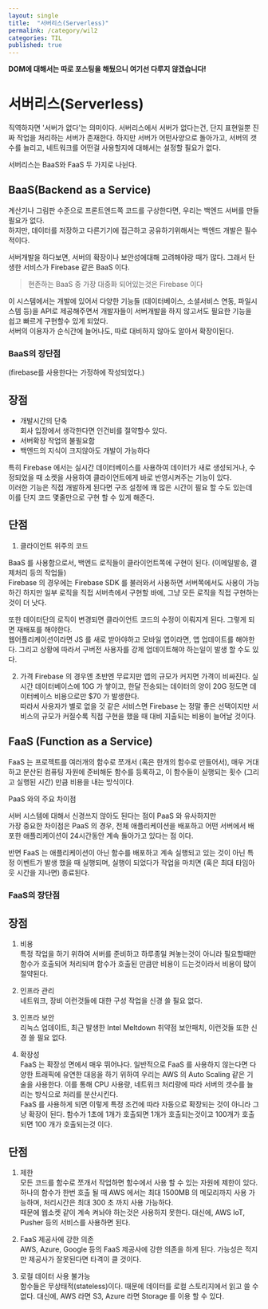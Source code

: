 ```yaml
---
layout: single
title:  "서버리스(Serverless)"
permalink: /category/wil2
categories: TIL
published: true
---
```

**DOM에 대해서는 따로 포스팅을 해뒀으니 여기선 다루지 않겠습니다!**

# 서버리스(Serverless)

직역하자면 '서버가 없다'는 의미이다.
서버리스에서 서버가 없다는건, 단지 표현일뿐 진짜 작업을 처리하는 서버가 존재한다. 하지만 서버가 어떤사양으로 돌아가고, 서버의 갯수를 늘리고, 네트워크를 어떤걸 사용할지에 대해서는 설정할 필요가 없다.  

서버리스는 BaaS와 FaaS 두 가지로 나뉜다.

## BaaS(Backend as a Service)

계산기나 그림판 수준으로 프론트엔드쪽 코드를 구상한다면, 우리는 백엔드 서버를 만들 필요가 없다.  
하지만, 데이터를 저장하고 다른기기에 접근하고 공유하기위해서는 백엔드 개발은 필수적이다.  

서버개발을 하다보면, 서버의 확장이나 보안성에대해 고려해야랑 때가 많다. 그래서 탄생한 서비스가 Firebase 같은 BaaS 이다.  
> 현존하는 BaaS 중 가장 대중화 되어있는것은 Firebase 이다 

이 시스템에서는 개발에 있어서 다양한 기능들 (데이터베이스, 소셜서비스 연동, 파일시스템 등)을 API로 제공해주면서 개발자들이 서버개발을 하지 않고서도 필요한 기능을 쉽고 빠르게 구현할수 있게 되었다.  
서버의 이용자가 순식간에 늘어나도, 따로 대비하지 않아도 알아서 확장이된다.

### BaaS의 장단점
(firebase를 사용한다는 가정하에 작성되었다.)

장점
- 
- 개발시간의 단축  
회사 입장에서 생각한다면 인건비를 절약할수 있다.
- 서버확장 작업의 불필요함
- 백엔드의 지식이 크지않아도 개발이 가능하다

특히 Firebase 에서는 실시간 데이터베이스를 사용하여  데이터가 새로 생성되거나, 수정되었을 때 소켓을 사용하여 클라이언트에게 바로 반영시켜주는 기능이 있다.  
이러한 기능은 직접 개발하게 된다면 구조 설정에 꽤 많은 시간이 필요 할 수도 있는데 이를 단지 코드 몇줄만으로 구현 할 수 있게 해준다.

단점
-
1. 클라이언트 위주의 코드

BaaS 를 사용함으로서, 백엔드 로직들이 클라이언트쪽에 구현이 된다.
(이메일발송, 결제처리 등의 작업들)  
Firebase 의 경우에는  Firebase SDK 를 불러와서 사용하면 서버쪽에서도 사용이 가능하긴 하지만 일부 로직을 직접 서버측에서 구현할 바에, 그냥 모든 로직을 직접 구현하는것이 더 낫다.

또한 데이터단의 로직이 변경되면 클라이언트 코드의 수정이 이뤄지게 된다. 그렇게 되면 재배포를 해야한다.  
웹어플리케이션이라면 JS 를 새로 받아야하고 모바일 앱이라면, 앱 업데이트를 해야한다. 그리고 상황에 따라서 구버전 사용자를 강제 업데이트해야 하는일이 발생 할 수도 있다.

2. 가격
Firebase 의 경우엔 초반엔 무료지만  앱의 규모가 커지면 가격이 비싸진다. 실시간 데이터베이스에 10G 가 쌓이고, 한달 전송되는 데이터의 양이 20G 정도면 데이터베이스 비용으로만 $70 가 발생한다.  
따라서 사용자가 별로 없을 것 같은 서비스면 Firebase 는 정말 좋은 선택이지만 서비스의 규모가 커질수록 직접 구현을 했을 때 대비 지출되는 비용이 늘어날 것이다.


## FaaS (Function as a Service)

FaaS 는 프로젝트를 여러개의 함수로 쪼개서 (혹은 한개의 함수로 만들어서), 매우 거대하고 분산된 컴퓨팅 자원에 준비해둔 함수를 등록하고, 이 함수들이 실행되는 횟수 (그리고 실행된 시간) 만큼 비용을 내는 방식이다. 

PaaS 와의 주요 차이점

서버 시스템에 대해서 신경쓰지 않아도 된다는 점이 PaaS 와 유사하지만  
가장 중요한 차이점은 PaaS 의 경우, 전체 애플리케이션을 배포하고 어떤 서버에서 배포한 애플리케이션이 24시간동안 계속 돌아가고 있다는 점 이다.

반면 FaaS 는 애플리케이션이 아닌 함수를 배포하고 계속 실행되고 있는 것이 아닌 특정 이벤트가 발생 했을 때 실행되며, 실행이 되었다가 작업을 마치면 (혹은 최대 타임아웃 시간을 지나면) 종료된다.

### FaaS의 장단점

장점
-
1. 비용  
특정 작업을 하기 위하여 서버를 준비하고 하루종일 켜놓는것이 아니라 필요할때만 함수가 호출되어 처리되며 함수가 호출된 만큼만 비용이 드는것이라서 비용이 많이 절약된다.

2. 인프라 관리  
네트워크, 장비 이런것들에 대한 구성 작업을 신경 쓸 필요 없다.  
3. 인프라 보안  
 리눅스 업데이트, 최근 발생한 Intel Meltdown 취약점 보안패치, 이런것들 또한 신경 쓸 필요 없다.  
4. 확장성  
FaaS 는 확장성 면에서 매우 뛰어나다. 일반적으로 FaaS 를 사용하지 않는다면 다양한 트래픽에 유연한 대응을 하기 위하여 우리는 AWS 의 Auto Scaling 같은 기술을 사용한다. 이를 통해 CPU 사용량, 네트워크 처리량에 따라 서버의 갯수를 늘리는 방식으로 처리를 분산시킨다.  
FaaS 를 사용하게 되면 이렇게 특정 조건에 따라 자동으로 확장되는 것이 아니라 그냥 확장이 된다. 함수가 1초에 1개가 호출되면 1개가 호출되는것이고 100개가 호출되면 100 개가 호출되는것 이다.

단점
-
1. 제한  
모든 코드를 함수로 쪼개서 작업하면 함수에서 사용 할 수 있는 자원에 제한이 있다. 하나의 함수가 한번 호출 될 때 AWS 에서는 최대 1500MB 의 메모리까지 사용 가능하며, 처리시간은 최대 300 초 까지 사용 가능하다.  
때문에 웹소켓 같이 계속 켜놔야 하는것은 사용하지 못한다. 대신에, AWS IoT, Pusher 등의 서비스를 사용하면 된다.  
2. FaaS 제공사에 강한 의존  
AWS, Azure, Google 등의 FaaS 제공사에 강한 의존을 하게 된다. 
가능성은 적지만 제공사가 잘못된다면 타격이 클 것이다.

3. 로컬 데이터 사용 불가능  
함수들은 무상태적(stateless)이다. 때문에 데이터를 로컬 스토리지에서 읽고 쓸 수 없다.  대신에, AWS 라면 S3, Azure 라면 Storage 를 이용 할 수 있다.


